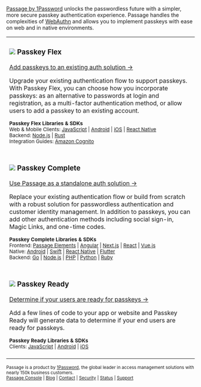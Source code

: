 [Passage by 1Password](https://1password.com/product/passage) unlocks the passwordless future with a simpler, more secure passkey authentication experience.
Passage handles the complexities of [WebAuthn](https://docs.passage.id/home/webauthn) and allows you to implement passkeys with ease on web and in native environments. 

<table>
  <tr>
    <td valign="top">
      <h3><img src="https://storage.googleapis.com/passage-docs/github-md-assets/passage-passkey-flex-icon.png"> Passkey <b>Flex</b></h3>
      <a href="https://docs.passage.id/flex" target="_new">Add passkeys to an existing auth solution →</a>
      <p>Upgrade your existing authentication flow to support passkeys. With Passkey Flex, you can choose how you incorporate passkeys: as an alternative to passwords at login and registration, as a multi-factor authentication method, or allow users to add a passkey to an existing account.</p>
      <sub><b>Passkey Flex Libraries & SDKs</b></sub><br />
        <sub>
          Web & Mobile Clients:
          <a href="https://docs.passage.id/flex/javascript" target="_new">JavaScript</a> |
          <a href="https://github.com/passageidentity/passage-android">Android</a> |
          <a href="https://github.com/passageidentity/passage-flex-ios">iOS</a> |
          <a href="https://github.com/passageidentity/passage-flex-react-native">React Native</a><br />
          Backend:
          <a href="https://github.com/passageidentity/passage-flex-node">Node.js</a> |
          <a href="https://github.com/passageidentity/passage-flex-rust">Rust</a><br />
          Integration Guides:
          <a href="https://docs.passage.id/flex/aws-cognito" target="_new">Amazon Cognito</a>
        </sub><br /><br />
    </td>
  </tr>
  <tr>
    <td valign="top">
        <h3><img src="https://storage.googleapis.com/passage-docs/github-md-assets/passage-passkey-complete-icon.png"> Passkey <b>Complete</b></h3>
        <a href="https://docs.passage.id/complete" target="_new">Use Passage as a standalone auth solution →</a>
        <p>Replace your existing authentication flow or build from scratch with a robust solution for passwordless authentication and customer identity management. In addition to passkeys, you can add other authentication methods including social sign-in, Magic Links, and one-time codes.</p>
      <sub><b>Passkey Complete Libraries & SDKs</b></sub><br />
      <sub>
        Frontend:
        <a href="https://docs.passage.id/complete/elements" target="_new">Passage Elements</a> |
        <a href="https://docs.passage.id/complete/examples-by-framework/angular" target="_new">Angular</a> |
        <a href="https://docs.passage.id/complete/examples-by-framework/next-js" target="_new">Next.js</a> |
        <a href="https://www.npmjs.com/package/@passageidentity/passage-react" target="_new">React</a> |
        <a href="https://docs.passage.id/complete/examples-by-framework/vue" target="_new">Vue.js</a><br />
        Native:
        <a href="https://github.com/passageidentity/passage-android">Android</a> |
        <a href="https://github.com/passageidentity/passage-swift">Swift</a> |
        <a href="https://github.com/passageidentity/passage-react-native">React Native</a> |
        <a href="https://github.com/passageidentity/passage-flutter">Flutter</a><br />
        Backend:
        <a href="https://github.com/passageidentity/passage-go">Go</a> |
        <a href="https://github.com/passageidentity/passage-node">Node.js</a> |
        <a href="https://github.com/passageidentity/passage-php">PHP</a> |
        <a href="https://github.com/passageidentity/passage-python">Python</a> |
        <a href="https://github.com/passageidentity/passage-ruby">Ruby</a>
      </sub><br /><br />
    </td>
  </tr>

  <tr>
    <td>
        <h3><img src="https://storage.googleapis.com/passage-docs/github-md-assets/passage-passkey-ready-icon.png"> Passkey <b>Ready</b></h3>
        <a href="https://docs.passage.id/passkey-ready" target="_new">Determine if your users are ready for passkeys →</a>
        <p>Add a few lines of code to your app or website and Passkey Ready will generate data to determine if your end users are ready for passkeys.</p>
      <sub><b>Passkey Ready Libraries & SDKs</b></sub><br />
      <sub>
        Clients:
          <a href="https://docs.passage.id/passkey-ready/integration" target="_new">JavaScript</a> |
          <a href="https://github.com/passageidentity/passage-android">Android</a> |
          <a href="https://github.com/passageidentity/passage-authentikit-ios">iOS</a>
      </sub><br /><br />
    </td>
  </tr>
  
</table>

<p>
    <sub>Passage is a product by <a href="https://1password.com/product/passage" target="_new">1Password</a>, the global leader in access management solutions with nearly 150k business customers.</sub><br />
  <sub>
    <a href="https://console.passage.id/">Passage Console</a> |
    <a href="https://passage.1password.com/blog">Blog</a> |
    <a href="https://passage.1password.com/contact">Contact</a> |
    <a href="https://github.com/passageidentity/.github/blob/main/SECURITY.md">Security</a> |
    <a href="https://status.passage.id/">Status</a> |
    <a href="https://github.com/passageidentity/.github/blob/main/SUPPORT.md">Support</a>
  </sub>
</p>


